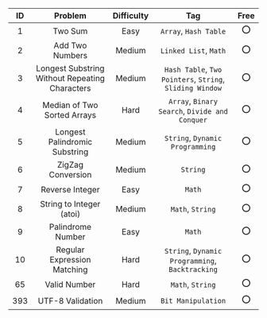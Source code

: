 |ID|Problem|Difficulty|Tag|Free|
|:-:|:-:|:-:|:-:|:-:|
|1|Two Sum|Easy|`Array`, `Hash Table`|:o:|
|2|Add Two Numbers|Medium|`Linked List`, `Math`|:o:|
|3|Longest Substring Without Repeating Characters|Medium|`Hash Table`, `Two Pointers`, `String`, `Sliding Window`|:o:|
|4|Median of Two Sorted Arrays|Hard|`Array`, `Binary Search`, `Divide and Conquer`|:o:|
|5|Longest Palindromic Substring|Medium|`String`, `Dynamic Programming`|:o:|
|6|ZigZag Conversion|Medium|`String`|:o:|
|7|Reverse Integer|Easy|`Math`|:o:|
|8|String to Integer (atoi)|Medium|`Math`, `String`|:o:|
|9|Palindrome Number|Easy|`Math`|:o:|
|10|Regular Expression Matching|Hard|`String`, `Dynamic Programming`, `Backtracking`|:o:|
|65|Valid Number|Hard|`Math`, `String`|:o:|
|393|UTF-8 Validation|Medium|`Bit Manipulation`|:o:|
